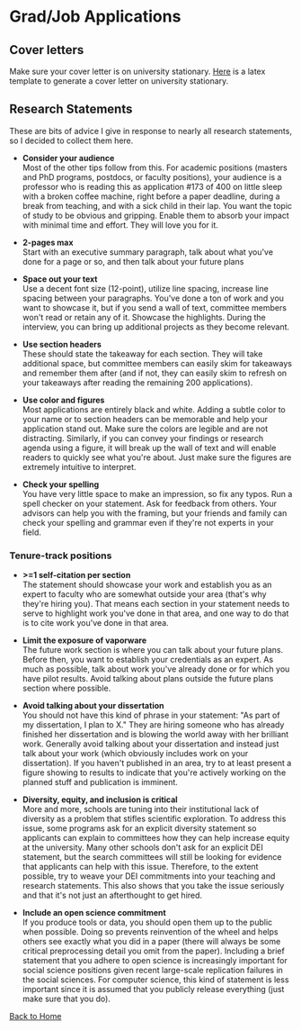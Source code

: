 # Grad/Job Applications

## Cover letters
Make sure your cover letter is on university stationary. [Here](https://github.com/vansky/cover_letter_template) is a latex template to generate a cover letter on university stationary.

## Research Statements
These are bits of advice I give in response to nearly all research statements, so I decided to collect them here.

* **Consider your audience**  
Most of the other tips follow from this. For academic positions (masters and PhD programs, postdocs, or faculty positions), your audience is a professor who is reading this as application #173 of 400 on little sleep with a broken coffee machine, right before a paper deadline, during a break from teaching, and with a sick child in their lap. You want the topic of study to be obvious and gripping. Enable them to absorb your impact with minimal time and effort. They will love you for it.

* **2-pages max**  
Start with an executive summary paragraph, talk about what you've done for a page or so, and then talk about your future plans

* **Space out your text**  
Use a decent font size (12-point), utilize line spacing, increase line spacing between your paragraphs. You've done a ton of work and you want to showcase it, but if you send a wall of text, committee members won't read or retain any of it. Showcase the highlights. During the interview, you can bring up additional projects as they become relevant.

* **Use section headers**  
These should state the takeaway for each section. They will take additional space, but committee members can easily skim for takeaways and remember them after (and if not, they can easily skim to refresh on your takeaways after reading the remaining 200 applications). 

* **Use color and figures**   
Most applications are entirely black and white. Adding a subtle color to your name or to section headers can be memorable and help your application stand out. Make sure the colors are legible and are not distracting. Similarly, if you can convey your findings or research agenda using a figure, it will break up the wall of text and will enable readers to quickly see what you're about. Just make sure the figures are extremely intuitive to interpret.

* **Check your spelling**  
You have very little space to make an impression, so fix any typos. Run a spell checker on your statement. Ask for feedback from others. Your advisors can help you with the framing, but your friends and family can check your spelling and grammar even if they're not experts in your field.

### Tenure-track positions
* **>=1 self-citation per section**  
The statement should showcase your work and establish you as an expert to faculty who are somewhat outside your area (that's why they're hiring you). That means each section in your statement needs to serve to highlight work you've done in that area, and one way to do that is to cite work you've done in that area.

* **Limit the exposure of vaporware**  
The future work section is where you can talk about your future plans. Before then, you want to establish your credentials as an expert. As much as possible, talk about work you've already done or for which you have pilot results. Avoid talking about plans outside the future plans section where possible.

* **Avoid talking about your dissertation**  
You should not have this kind of phrase in your statement: "As part of my dissertation, I plan to X."  They are hiring someone who has already finished her dissertation and is blowing the world away with her brilliant work. Generally avoid talking about your dissertation and instead just talk about your work (which obviously includes work on your dissertation). If you haven't published in an area, try to at least present a figure showing to results to indicate that you're actively working on the planned stuff and publication is imminent.

* **Diversity, equity, and inclusion is critical**  
More and more, schools are tuning into their institutional lack of diversity as a problem that stifles scientific exploration. To address this issue, some programs ask for an explicit diversity statement so applicants can explain to committees how they can help increase equity at the university. Many other schools don't ask for an explicit DEI statement, but the search committees will still be looking for evidence that applicants can help with this issue. Therefore, to the extent possible, try to weave your DEI commitments into your teaching and research statements. This also shows that you take the issue seriously and that it's not just an afterthought to get hired.

* **Include an open science commitment**  
If you produce tools or data, you should open them up to the public when possible. Doing so prevents reinvention of the wheel and helps others see exactly what you did in a paper (there will always be some critical preprocessing detail you omit from the paper). Including a brief statement that you adhere to open science is increasingly important for social science positions given recent large-scale replication failures in the social sciences. For computer science, this kind of statement is less important since it is assumed that you publicly release everything (just make sure that you do).

[Back to Home](README.md)
